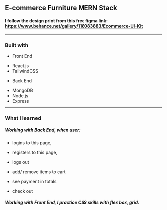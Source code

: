 ## E-commerce Furniture MERN Stack

#### I follow the design print from this free figma link: https://www.behance.net/gallery/118083883/Ecommerce-UI-Kit
---
### Built with
 - Front End
* React.js 
* TailwindCSS
 - Back End
* MongoDB
* Node.js
* Express
---
### What I learned

##### Working with Back End, when user: 
 * logins to this page, 
 * registers to this page, 
 * logs out
 
 * add/ remove items to cart
 * see payment in totals
 * check out
##### Working with Front End, I practice CSS skills with flex box, grid.
